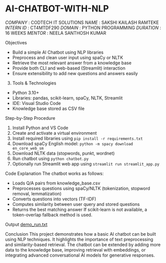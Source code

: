 # AI-CHATBOT-WITH-NLP

*COMPANY* : CODTECH IT SOLUTIONS
*NAME* : SAKSHI KAILASH RAMTEKE
*INTERN ID* : CT4MTDF290
*DOMAIN* : PYTHON PROGRAMMING
*DURATION* : 16 WEEKS
*MENTOR* : NEELA SANTHOSH KUMAR

Objectives
- Build a simple AI Chatbot using NLP libraries
- Preprocess and clean user input using spaCy or NLTK
- Retrieve the most relevant answer from a knowledge base
- Provide both CLI and web-based (Streamlit) interaction
- Ensure extensibility to add new questions and answers easily
3. Tools & Technologies
- Python 3.10+
- Libraries: pandas, scikit-learn, spaCy, NLTK, Streamlit
- IDE: Visual Studio Code
- Knowledge base stored as CSV file
  
Step-by-Step Procedure
1. Install Python and VS Code
2. Create and activate a virtual environment
3. Install required libraries using `pip install -r requirements.txt`
4. Download spaCy English model: `python -m spacy download en_core_web_sm`
5. Download NLTK data (stopwords, punkt, wordnet)
6. Run chatbot using `python chatbot.py`
7. Optionally run Streamlit web app using `streamlit run streamlit_app.py`

Code Explanation
The chatbot works as follows:
- Loads Q/A pairs from knowledge_base.csv
- Preprocesses questions using spaCy/NLTK (tokenization, stopword removal, lemmatization)
- Converts questions into vectors (TF-IDF)
- Computes similarity between user query and stored questions
- Returns the best matching answer
If scikit-learn is not available, a token-overlap fallback method is used.

Output
[demo_run.txt](https://github.com/user-attachments/files/22476498/demo_run.txt)

Conclusion
This project demonstrates how a basic AI chatbot can be built using NLP techniques. It highlights the importance of text preprocessing and similarity-based retrieval. The chatbot can be extended by adding more data to the knowledge base, improving retrieval with embeddings, or integrating advanced conversational AI models for generative responses.
